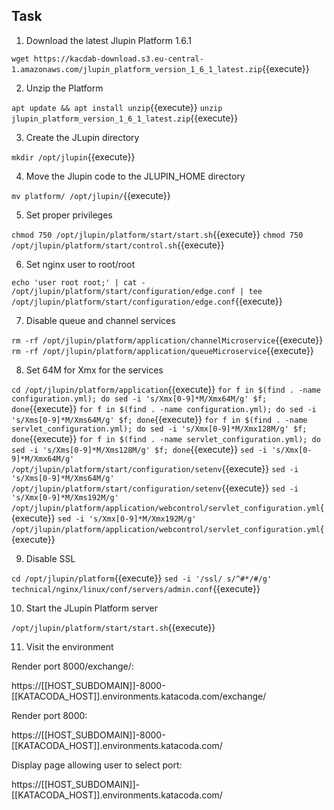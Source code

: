 ## Task

1. Download the latest Jlupin Platform 1.6.1

`wget https://kacdab-download.s3.eu-central-1.amazonaws.com/jlupin_platform_version_1_6_1_latest.zip`{{execute}}

2. Unzip the Platform

`apt update && apt install unzip`{{execute}}
`unzip jlupin_platform_version_1_6_1_latest.zip`{{execute}}

3. Create the JLupin directory

`mkdir /opt/jlupin`{{execute}}

4. Move the Jlupin code to the JLUPIN_HOME directory

`mv platform/ /opt/jlupin/`{{execute}}

5. Set proper privileges

`chmod 750 /opt/jlupin/platform/start/start.sh`{{execute}}
`chmod 750 /opt/jlupin/platform/start/control.sh`{{execute}}

6. Set nginx user to root/root

`echo 'user root root;' | cat - /opt/jlupin/platform/start/configuration/edge.conf | tee /opt/jlupin/platform/start/configuration/edge.conf`{{execute}}

7. Disable queue and channel services

`rm -rf /opt/jlupin/platform/application/channelMicroservice`{{execute}}
`rm -rf /opt/jlupin/platform/application/queueMicroservice`{{execute}}

8. Set 64M for Xmx for the services

`cd /opt/jlupin/platform/application`{{execute}}
`for f in $(find . -name configuration.yml); do sed -i 's/Xmx[0-9]*M/Xmx64M/g' $f; done`{{execute}}
`for f in $(find . -name configuration.yml); do sed -i 's/Xms[0-9]*M/Xms64M/g' $f; done`{{execute}}
`for f in $(find . -name servlet_configuration.yml); do sed -i 's/Xmx[0-9]*M/Xmx128M/g' $f; done`{{execute}}
`for f in $(find . -name servlet_configuration.yml); do sed -i 's/Xms[0-9]*M/Xms128M/g' $f; done`{{execute}}
`sed -i 's/Xmx[0-9]*M/Xmx64M/g' /opt/jlupin/platform/start/configuration/setenv`{{execute}}
`sed -i 's/Xms[0-9]*M/Xms64M/g' /opt/jlupin/platform/start/configuration/setenv`{{execute}}
`sed -i 's/Xmx[0-9]*M/Xms192M/g' /opt/jlupin/platform/application/webcontrol/servlet_configuration.yml`{{execute}}
`sed -i 's/Xmx[0-9]*M/Xmx192M/g' /opt/jlupin/platform/application/webcontrol/servlet_configuration.yml`{{execute}}

9. Disable SSL

`cd /opt/jlupin/platform`{{execute}}
`sed -i '/ssl/ s/^#*/#/g' technical/nginx/linux/conf/servers/admin.conf`{{execute}}

10. Start the JLupin Platform server

`/opt/jlupin/platform/start/start.sh`{{execute}}

11. Visit the environment

Render port 8000/exchange/:

https://[[HOST_SUBDOMAIN]]-8000-[[KATACODA_HOST]].environments.katacoda.com/exchange/

Render port 8000:

https://[[HOST_SUBDOMAIN]]-8000-[[KATACODA_HOST]].environments.katacoda.com/

Display page allowing user to select port:

https://[[HOST_SUBDOMAIN]]-[[KATACODA_HOST]].environments.katacoda.com/
